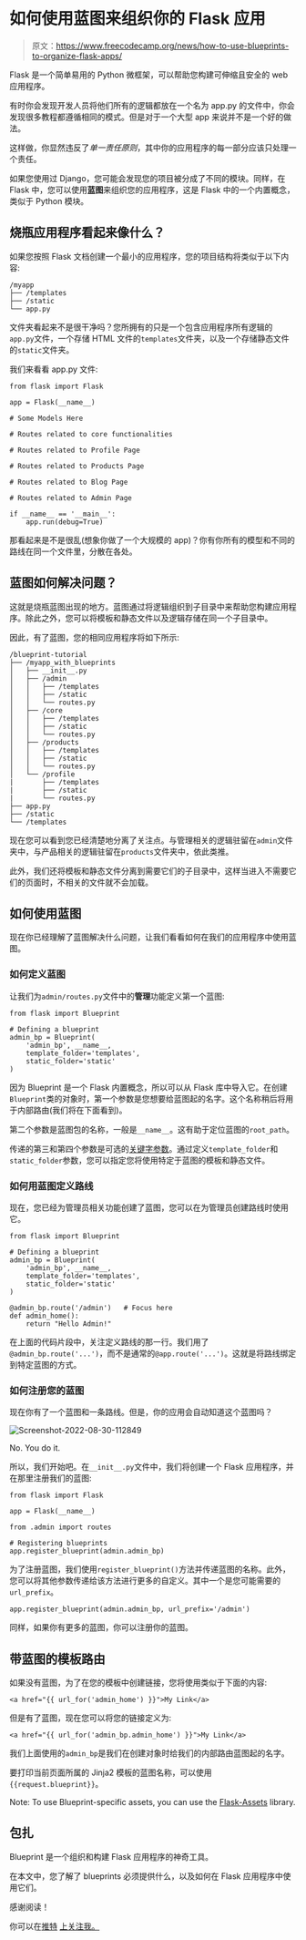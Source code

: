 # 如何使用蓝图来组织你的 Flask 应用

> 原文：<https://www.freecodecamp.org/news/how-to-use-blueprints-to-organize-flask-apps/>

Flask 是一个简单易用的 Python 微框架，可以帮助您构建可伸缩且安全的 web 应用程序。

有时你会发现开发人员将他们所有的逻辑都放在一个名为 app.py 的文件中，你会发现很多教程都遵循相同的模式。但是对于一个大型 app 来说并不是一个好的做法。

这样做，你显然违反了*单一责任原则*，其中你的应用程序的每一部分应该只处理一个责任。

如果您使用过 Django，您可能会发现您的项目被分成了不同的模块。同样，在 Flask 中，您可以使用**蓝图**来组织您的应用程序，这是 Flask 中的一个内置概念，类似于 Python 模块。

## 烧瓶应用程序看起来像什么？

如果您按照 Flask 文档创建一个最小的应用程序，您的项目结构将类似于以下内容:

```
/myapp
├── /templates
├── /static
└── app.py
```

文件夹看起来不是很干净吗？您所拥有的只是一个包含应用程序所有逻辑的`app.py`文件，一个存储 HTML 文件的`templates`文件夹，以及一个存储静态文件的`static`文件夹。

我们来看看 app.py 文件:

```
from flask import Flask

app = Flask(__name__)

# Some Models Here

# Routes related to core functionalities

# Routes related to Profile Page

# Routes related to Products Page

# Routes related to Blog Page

# Routes related to Admin Page

if __name__ == '__main__':
    app.run(debug=True)
```

那看起来是不是很乱(想象你做了一个大规模的 app)？你有你所有的模型和不同的路线在同一个文件里，分散在各处。

## 蓝图如何解决问题？

这就是烧瓶蓝图出现的地方。蓝图通过将逻辑组织到子目录中来帮助您构建应用程序。除此之外，您可以将模板和静态文件以及逻辑存储在同一个子目录中。

因此，有了蓝图，您的相同应用程序将如下所示:

```
/blueprint-tutorial
├── /myapp_with_blueprints
│   ├── __init__.py
│   ├── /admin
│   │   ├── /templates
│   │   ├── /static
│   │   └── routes.py
│   ├── /core
│   │   ├── /templates
│   │   ├── /static
│   │   └── routes.py
│   ├── /products
│   │   ├── /templates
│   │   ├── /static
│   │   └── routes.py
│   └── /profile
|       ├── /templates
|       ├── /static
|       └── routes.py		
├── app.py
├── /static
└── /templates
```

现在您可以看到您已经清楚地分离了关注点。与管理相关的逻辑驻留在`admin`文件夹中，与产品相关的逻辑驻留在`products`文件夹中，依此类推。

此外，我们还将模板和静态文件分离到需要它们的子目录中，这样当进入不需要它们的页面时，不相关的文件就不会加载。

## 如何使用蓝图

现在你已经理解了蓝图解决什么问题，让我们看看如何在我们的应用程序中使用蓝图。

### 如何定义蓝图

让我们为`admin/routes.py`文件中的**管理**功能定义第一个蓝图:

```
from flask import Blueprint

# Defining a blueprint
admin_bp = Blueprint(
    'admin_bp', __name__,
    template_folder='templates',
    static_folder='static'
) 
```

因为 Blueprint 是一个 Flask 内置概念，所以可以从 Flask 库中导入它。在创建`Blueprint`类的对象时，第一个参数是您想要给蓝图起的名字。这个名称稍后将用于内部路由(我们将在下面看到)。

第二个参数是蓝图包的名称，一般是`__name__`。这有助于定位蓝图的`root_path`。

传递的第三和第四个参数是可选的[关键字参数](https://ashutoshkrris.hashnode.dev/what-are-args-and-kwargs-in-python)。通过定义`template_folder`和`static_folder`参数，您可以指定您将使用特定于蓝图的模板和静态文件。

### 如何用蓝图定义路线

现在，您已经为管理员相关功能创建了蓝图，您可以在为管理员创建路线时使用它。

```
from flask import Blueprint

# Defining a blueprint
admin_bp = Blueprint(
    'admin_bp', __name__,
    template_folder='templates',
    static_folder='static'
)

@admin_bp.route('/admin')   # Focus here
def admin_home():
    return "Hello Admin!"
```

在上面的代码片段中，关注定义路线的那一行。我们用了`@admin_bp.route('...')`，而不是通常的`@app.route('...')`。这就是将路线绑定到特定蓝图的方式。

### 如何注册您的蓝图

现在你有了一个蓝图和一条路线。但是，你的应用会自动知道这个蓝图吗？

![Screenshot-2022-08-30-112849](img/3e6f28ea5807456eb978e553b4fc5db5.png)

No. You do it.

所以，我们开始吧。在`__init__.py`文件中，我们将创建一个 Flask 应用程序，并在那里注册我们的蓝图:

```
from flask import Flask

app = Flask(__name__)

from .admin import routes

# Registering blueprints
app.register_blueprint(admin.admin_bp) 
```

为了注册蓝图，我们使用`register_blueprint()`方法并传递蓝图的名称。此外，您可以将其他参数传递给该方法进行更多的自定义。其中一个是您可能需要的`url_prefix`。

```
app.register_blueprint(admin.admin_bp, url_prefix='/admin')
```

同样，如果你有更多的蓝图，你可以注册你的蓝图。

## 带蓝图的模板路由

如果没有蓝图，为了在您的模板中创建链接，您将使用类似于下面的内容:

```
<a href="{{ url_for('admin_home') }}">My Link</a>
```

但是有了蓝图，现在您可以将您的链接定义为:

```
<a href="{{ url_for('admin_bp.admin_home') }}">My Link</a>
```

我们上面使用的`admin_bp`是我们在创建对象时给我们的内部路由蓝图起的名字。

要打印当前页面所属的 Jinja2 模板的蓝图名称，可以使用`{{request.blueprint}}`。

Note: To use Blueprint-specific assets, you can use the [Flask-Assets](https://flask-assets.readthedocs.io/en/latest/) library.

## 包扎

Blueprint 是一个组织和构建 Flask 应用程序的神奇工具。

在本文中，您了解了 blueprints 必须提供什么，以及如何在 Flask 应用程序中使用它们。

感谢阅读！

你可以在[推特](https://twitter.com/ashutoshkrris) [上关注我。](https://ireadblog.com/)